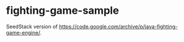 # fighting-game-sample
SeedStack version of https://code.google.com/archive/p/java-fighting-game-engine/.
